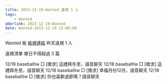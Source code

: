 ```yaml
---
title: 2023-12-19-Wanted 違規 1 人
tags:
    - Wanted
abbrlink: 2023-12-19-Wanted
date: Wanted-2023-12-19 12:00:00
---
```

Wanted 板 [板規連結](https://www.ptt.cc/bbs/Wanted/M.1608829773.A.D3B.html)
昨天違規 1 人
<!-- more -->

違規清單
單日不得超過 3 篇

12/18 baseballtw □ [徵求]  這禮拜冬至，語音聊天
12/18 baseballtw □ [徵求] 這禮拜冬至，語音聊天
12/18 baseballtw □ [徵求] 幸福月份12月，語音聊天
12/18 baseballtw □ [徵求] 你也喜歡過節嗎？語音聊天